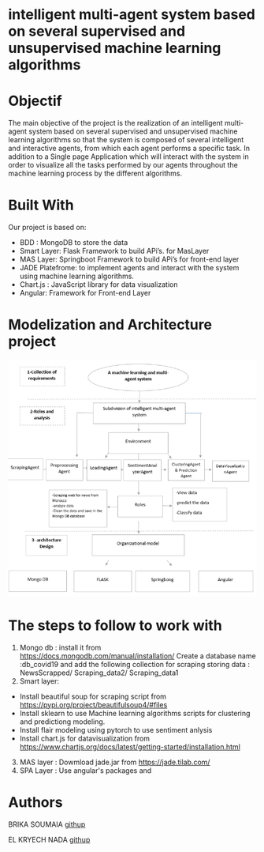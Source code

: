 # intelligent multi-agent system based on several supervised and unsupervised machine learning algorithms
# Objectif
The main objective of the project is the realization of an intelligent multi-agent system based on several supervised and unsupervised machine learning algorithms so that the system is composed of several intelligent and interactive agents, from which each agent performs a specific task.
In addition to a Single page Application which will interact with the system in order to visualize all the tasks performed by our agents throughout the machine learning process by the different algorithms.

# Built With
Our project is based on:
- BDD : MongoDB to store the data 
- Smart Layer: Flask Framework to build APi’s. for MasLayer
- MAS Layer: Springboot Framework to build APi’s for front-end layer 
- JADE Platefrome: to implement agents and interact with the system using machine learning algorithms.
- Chart.js : JavaScript library for data visualization
- Angular: Framework for Front-end Layer

# Modelization and Architecture project 
![picture](architecture.PNG)

# The steps to follow to work with 
1. Mongo db : install it from https://docs.mongodb.com/manual/installation/
Create a database name :db_covid19 and add the following collection for scraping storing data :  NewsScrapped/ Scraping_data2/ Scraping_data1
2. Smart layer: 
- Install beautiful soup for scraping script from https://pypi.org/project/beautifulsoup4/#files
- Install sklearn to use Machine learning algorithms scripts for clustering and predictiong modeling.
- Install flair modeling using pytorch to use sentiment anlysis
- Install chart.js for datavisualization from https://www.chartjs.org/docs/latest/getting-started/installation.html
3. MAS layer : Dowmload jade.jar from https://jade.tilab.com/
4. SPA Layer : Use angular's packages and 

# Authors 
BRIKA SOUMAIA [githup](https://github.com/SoumaiaBK)

EL KRYECH NADA [githup](https://github.com/NadaELKRYECH) 


